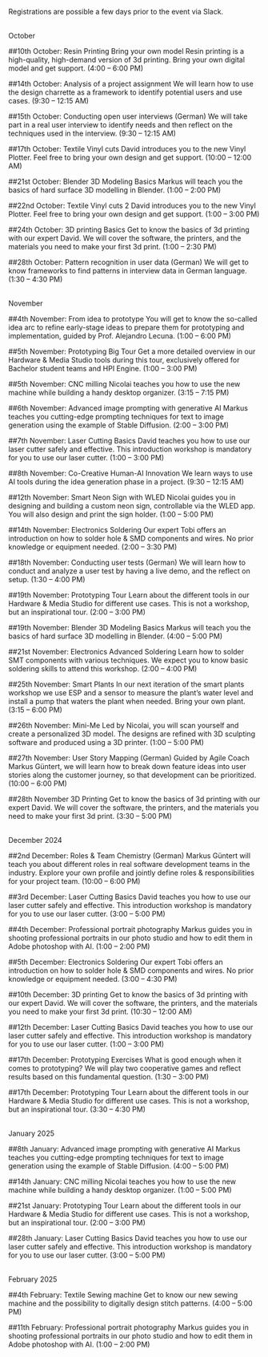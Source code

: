 Registrations are possible a few days prior to the event via Slack. 

<br />
October

##10th October: Resin Printing
Bring your own model Resin printing is a high-quality, high-demand version of 3d printing. Bring your own digital model and get support. (4:00 – 6:00 PM)

##14th October: Analysis of a project assignment
We will learn how to use the design charrette as a framework to identify potential users and use cases. (9:30 – 12:15 AM)

##15th October: Conducting open user interviews (German)
We will take part in a real user interview to identify needs and then reflect on the techniques used in the interview. (9:30 – 12:15 AM)

##17th October: Textile Vinyl cuts
David introduces you to the new Vinyl Plotter. Feel free to bring your own design and get support. (10:00 – 12:00 AM)

##21st October: Blender 3D Modeling
Basics Markus will teach you the basics of hard surface 3D modelling in Blender. (1:00 – 2:00 PM)

##22nd October: Textile Vinyl cuts 2
David introduces you to the new Vinyl Plotter. Feel free to bring your own design and get support. (1:00 – 3:00 PM)

##24th October: 3D printing Basics
Get to know the basics of 3d printing with our expert David. We will cover the software, the printers, and the materials you need to make your first 3d print. (1:00 – 2:30 PM)

##28th October: Pattern recognition in user data (German)
We will get to know frameworks to find patterns in interview data in German language. (1:30 – 4:30 PM)

<br />
November

##4th November: From idea to prototype
You will get to know the so-called idea arc to refine early-stage ideas to prepare them for prototyping and implementation, guided by Prof. Alejandro Lecuna. (1:00 – 6:00 PM)

##5th November: Prototyping Big Tour
Get a more detailed overview in our Hardware & Media Studio tools during this tour, exclusively offered for Bachelor student teams and HPI Engine. (1:00 – 3:00 PM)

##5th November: CNC milling
Nicolai teaches you how to use the new machine while building a handy desktop organizer. (3:15 – 7:15 PM)

##6th November: Advanced image prompting with generative AI
Markus teaches you cutting-edge prompting techniques for text to image generation using the example of Stable Diffusion. (2:00 – 3:00 PM) 

##7th November: Laser Cutting Basics
David teaches you how to use our laser cutter safely and effective. This introduction workshop is mandatory for you to use our laser cutter. (1:00 – 3:00 PM)

##8th November: Co-Creative Human-AI Innovation
We learn ways to use AI tools during the idea generation phase in a project. (9:30 – 12:15 AM)

##12th November: Smart Neon Sign with WLED
Nicolai guides you in designing and building a custom neon sign, controllable via the WLED app. You will also design and print the sign holder. (1:00 – 5:00 PM)

##14th November: Electronics Soldering
Our expert Tobi offers an introduction on how to solder hole & SMD components and wires. No prior knowledge or equipment needed. (2:00 – 3:30 PM)

##18th November: Conducting user tests (German)
We will learn how to conduct and analyze a user test by having a live demo, and the reflect on setup. (1:30 – 4:00 PM)

##19th November: Prototyping Tour
Learn about the different tools in our Hardware & Media Studio for different use cases. This is not a workshop, but an inspirational tour. (2:00 – 3:00 PM)

##19th November: Blender 3D Modeling
Basics Markus will teach you the basics of hard surface 3D modelling in Blender. (4:00 – 5:00 PM)

##21st November: Electronics Advanced Soldering 
Learn how to solder SMT components with various techniques. We expect you to know basic soldering skills to attend this workshop. (2:00 – 4:00 PM)

##25th November: Smart Plants
In our next iteration of the smart plants workshop we use ESP and a sensor to measure the plant’s water level and install a pump that waters the plant when needed. Bring your own plant. (3:15 – 6:00 PM)

##26th November: Mini-Me 
Led by Nicolai, you will scan yourself and create a personalized 3D model. The designs are refined with 3D sculpting software and produced using a 3D printer. (1:00 – 5:00 PM)

##27th November: User Story Mapping (German) 
Guided by Agile Coach Markus Güntert, we will learn how to break down feature ideas into user stories along the customer journey, so that development can be prioritized. (10:00 – 6:00 PM)

##28th November 3D Printing
Get to know the basics of 3d printing with our expert David. We will cover the software, the printers, and the materials you need to make your first 3d print. (3:30 – 5:00 PM)

<br />
December 2024

##2nd December: Roles & Team Chemistry (German)
Markus Güntert will teach you about different roles in real software development teams in the industry. Explore your own profile and jointly define roles & responsibilities for your project team. (10:00 – 6:00 PM)

##3rd December: Laser Cutting Basics
David teaches you how to use our laser cutter safely and effective. This introduction workshop is mandatory for you to use our laser cutter. (3:00 – 5:00 PM)

##4th December: Professional portrait photography
Markus guides you in shooting professional portraits in our photo studio and how to edit them in Adobe photoshop with AI. (1:00 – 2:00 PM)

##5th December: Electronics Soldering 
Our expert Tobi offers an introduction on how to solder hole & SMD components and wires. No prior knowledge or equipment needed. (3:00 – 4:30 PM)

##10th December: 3D printing
Get to know the basics of 3d printing with our expert David. We will cover the software, the printers, and the materials you need to make your first 3d print. (10:30 – 12:00 AM)

##12th December: Laser Cutting Basics
David teaches you how to use our laser cutter safely and effective. This introduction workshop is mandatory for you to use our laser cutter. (1:00 – 3:00 PM)

##17th December: Prototyping Exercises
What is good enough when it comes to prototyping? We will play two cooperative games and reflect results based on this fundamental question. (1:30 – 3:00 PM)

##17th December: Prototyping Tour
Learn about the different tools in our Hardware & Media Studio for different use cases. This is not a workshop, but an inspirational tour. (3:30 – 4:30 PM)

<br />
January 2025

##8th January: Advanced image prompting with generative AI
Markus teaches you cutting-edge prompting techniques for text to image generation using the example of Stable Diffusion. (4:00 – 5:00 PM)

##14th January: CNC milling 
Nicolai teaches you how to use the new machine while building a handy desktop organizer. (1:00 – 5:00 PM)

##21st January: Prototyping Tour
Learn about the different tools in our Hardware & Media Studio for different use cases. This is not a workshop, but an inspirational tour. (2:00 – 3:00 PM)

##28th January: Laser Cutting Basics
David teaches you how to use our laser cutter safely and effective. This introduction workshop is mandatory for you to use our laser cutter. (3:00 – 5:00 PM)

<br />
February 2025

##4th February: Textile Sewing machine 
Get to know our new sewing machine and the possibility to digitally design stitch patterns. (4:00 – 5:00 PM)

##11th February: Professional portrait photography
Markus guides you in shooting professional portraits in our photo studio and how to edit them in Adobe photoshop with AI. (1:00 – 2:00 PM)